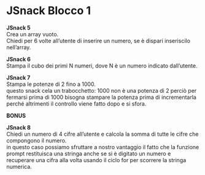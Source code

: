 JSnack Blocco 1
===


**JSnack 5**  
 Crea un array vuoto.  
 Chiedi per 6 volte all’utente di inserire un numero,
 se è dispari inseriscilo nell’array.  

**JSnack 6**  
 Stampa il cubo dei primi N numeri, dove N è un numero indicato dall’utente. 

**JSnack 7**  
 Stampa le potenze di 2 fino a 1000.  
 questo snack cela un trabocchetto:  1000 non è una potenza di 2
 perciò per fermarsi prima di 1000 bisogna stampare la potenza prima di incrementarla
 perché altrimenti il controllo viene fatto dopo e si sfora. 

**BONUS**  

**JSnack 8**  
 Chiedi un numero di 4 cifre all’utente
 e calcola la somma di tutte le cifre che compongono il numero.  
 in questo caso possiamo sfruttare a nostro vantaggio il fatto che
 la funzione prompt restituisca una stringa anche se si è digitato un numero
 e recuperare una cifra alla volta usando il ciclo for per scorrere la stringa numerica.
